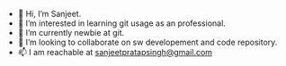 - 👋 Hi, I’m Sanjeet.
- 👀 I’m interested in learning git usage as an professional.
- 🌱 I’m currently newbie at git. 
- 💞️ I’m looking to collaborate on sw developement and code repository.
- 📫 I am reachable at sanjeetpratapsingh@gmail.com

<!---
sanjeetpratapsingh/sanjeetpratapsingh is a ✨ special ✨ repository because its `README.md` (this file) appears on your GitHub profile.
You can click the Preview link to take a look at your changes.
--->

